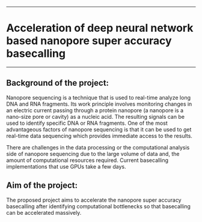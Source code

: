___
# Acceleration of deep neural network based nanopore super accuracy basecalling
___

## Background of the project:

Nanopore sequencing is a technique that is used to real-time analyze long DNA and RNA fragments. Its work principle involves monitoring changes in an electric current passing through a protein nanopore (a nanopore is a nano-size pore or cavity) as a nucleic acid. The resulting signals can be used to identify specific DNA or RNA fragments. One of the most advantageous factors of nanopore sequencing is that it can be used to get real-time data sequencing which provides immediate access to the results.

There are challenges in the data processing or the computational analysis side of nanopore sequencing due to the large volume of data and, the amount of computational resources required. Current basecalling implementations that use GPUs take a few days. 

## Aim of the project:

The proposed project aims to accelerate the nanopore super accuracy basecalling after identifying computational bottlenecks so that basecalling can be accelerated massively.